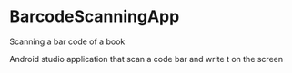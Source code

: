 # BarcodeScanningApp
Scanning a bar code of a book

Android studio application that scan a code bar and write t on the screen
